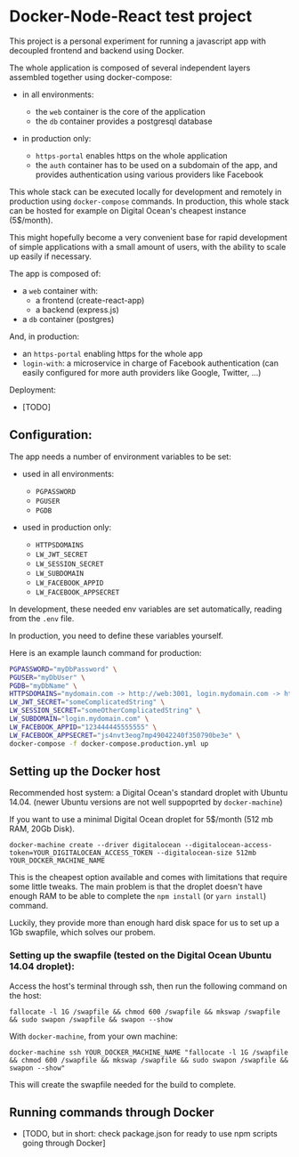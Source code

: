 # Docker-Node-React test project

This project is a personal experiment for running a javascript app with decoupled frontend and backend using Docker.

The whole application is composed of several independent layers assembled together using docker-compose:


- in all environments:
  - the `web` container is the core of the application
  - the `db` container provides a postgresql database

- in production only: 
  - `https-portal` enables https on the whole application
  - the `auth` container has to be used on a subdomain of the app, and provides authentication using various providers like Facebook

This whole stack can be executed locally for development and remotely in production using `docker-compose` commands.
In production, this whole stack can be hosted for example on Digital Ocean's cheapest instance (5$/month).

This might hopefully become a very convenient base for rapid development of simple applications with a small amount of users, with the ability to scale up easily if necessary.

The app is composed of:

- a `web` container with: 
  - a frontend (create-react-app)
  - a backend (express.js)
- a `db` container (postgres)

And, in production:

- an `https-portal` enabling https for the whole app
- `login-with`: a microservice in charge of Facebook authentication (can easily configured for more auth providers like Google, Twitter, ...)

Deployment:

- [TODO]

## Configuration:

The app needs a number of environment variables to be set:

- used in all environments:
  - `PGPASSWORD`
  - `PGUSER`
  - `PGDB`

- used in production only:
  - `HTTPSDOMAINS`
  - `LW_JWT_SECRET`
  - `LW_SESSION_SECRET`
  - `LW_SUBDOMAIN`
  - `LW_FACEBOOK_APPID`
  - `LW_FACEBOOK_APPSECRET`

In development, these needed env variables are set automatically, reading from the `.env` file.

In production, you need to define these variables yourself. 

Here is an example launch command for production:

```bash
PGPASSWORD="myDbPassword" \
PGUSER="myDbUser" \
PGDB="myDbName" \
HTTPSDOMAINS="mydomain.com -> http://web:3001, login.mydomain.com -> http://auth:3000" \
LW_JWT_SECRET="someComplicatedString" \
LW_SESSION_SECRET="someOtherComplicatedString" \
LW_SUBDOMAIN="login.mydomain.com" \
LW_FACEBOOK_APPID="123444445555555" \
LW_FACEBOOK_APPSECRET="js4nvt3eog7mp49042240f350790be3e" \
docker-compose -f docker-compose.production.yml up
```

## Setting up the Docker host

Recommended host system: a Digital Ocean's standard droplet with Ubuntu 14.04. (newer Ubuntu versions are not well suppoprted by `docker-machine`)

If you want to use a minimal Digital Ocean droplet for 5$/month (512 mb RAM, 20Gb Disk).

`docker-machine create --driver digitalocean --digitalocean-access-token=YOUR_DIGITALOCEAN_ACCESS_TOKEN --digitalocean-size 512mb YOUR_DOCKER_MACHINE_NAME`

This is the cheapest option available and comes with limitations that require some little tweaks. The main problem is that the droplet doesn't have enough RAM to be able to complete the `npm install` (or `yarn install`) command. 

Luckily, they provide more than enough hard disk space for us to set up a 1Gb swapfile, which solves our probem.

### Setting up the swapfile (tested on the Digital Ocean Ubuntu 14.04 droplet):

Access the host's terminal through ssh, then run the following command on the host:

`fallocate -l 1G /swapfile && chmod 600 /swapfile && mkswap /swapfile && sudo swapon /swapfile && swapon --show`

With `docker-machine`, from your own machine:

`docker-machine ssh YOUR_DOCKER_MACHINE_NAME "fallocate -l 1G /swapfile && chmod 600 /swapfile && mkswap /swapfile && sudo swapon /swapfile && swapon --show"`

This will create the swapfile needed for the build to complete.

## Running commands through Docker

- [TODO, but in short: check package.json for ready to use npm scripts going through Docker]